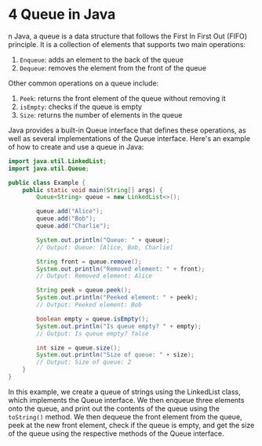 # 4 Queue in Java

n Java, a queue is a data structure that follows the First In First Out (FIFO) principle. It is a collection of elements that supports two main operations:

1. `Enqueue`: adds an element to the back of the queue
2. `Dequeue`: removes the element from the front of the queue

Other common operations on a queue include:

1. `Peek`: returns the front element of the queue without removing it
2. `isEmpty`: checks if the queue is empty
3. `Size`: returns the number of elements in the queue

Java provides a built-in Queue interface that defines these operations, as well as several implementations of the Queue interface. Here's an example of how to create and use a queue in Java:

```java
import java.util.LinkedList;
import java.util.Queue;

public class Example {
    public static void main(String[] args) {
        Queue<String> queue = new LinkedList<>();

        queue.add("Alice");
        queue.add("Bob");
        queue.add("Charlie");

        System.out.println("Queue: " + queue);
        // Output: Queue: [Alice, Bob, Charlie]

        String front = queue.remove();
        System.out.println("Removed element: " + front);
        // Output: Removed element: Alice

        String peek = queue.peek();
        System.out.println("Peeked element: " + peek);
        // Output: Peeked element: Bob

        boolean empty = queue.isEmpty();
        System.out.println("Is queue empty? " + empty);
        // Output: Is queue empty? false

        int size = queue.size();
        System.out.println("Size of queue: " + size);
        // Output: Size of queue: 2
    }
}
```

In this example, we create a queue of strings using the LinkedList class, which implements the Queue interface. We then enqueue three elements onto the queue, and print out the contents of the queue using the `toString()` method. We then dequeue the front element from the queue, peek at the new front element, check if the queue is empty, and get the size of the queue using the respective methods of the Queue interface.